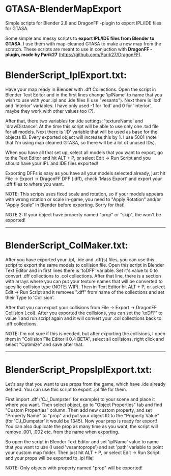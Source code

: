 # GTASA-BlenderMapExport
Simple scripts for Blender 2.8 and DragonFF -plugin to export IPL/IDE files for GTASA.

Some simple and messy scripts to <b>export IPL/IDE files from Blender to GTASA</b>. I use them with map-cleaned GTASA to make a new map from the scratch.
These scripts are meant to use in conjuction with <b>DragonFF -plugin, made by Parik27</b> (https://github.com/Parik27/DragonFF).

# BlenderScript_IplExport.txt:

Have your map ready in Blender with .dff Collections. Open the script in Blender Text Editor and in the first lines change 'iplName' to name that you wish to use with your .ipl and .ide files (I use "vesanto"). Next there is 'lod' and 'interior' variables. I have only used -1 for 'lod' and 0 for 'interior', maybe they work with other values too (?).

After that, there two variables for .ide settings: 'textureName' and 'drawDistance'. At the time this script will be able to use only one .txd file for all models.
Next there is 'ID' variable that will be used as base for the objects ID. Every exported object will increase this by 1. I use 5001 (note that I'm using map cleaned GTASA, so there will be a lot of unused IDs).

When you have all that set up, select all models that you want to export, go to the Text Editor and hit ALT + P, or select Edit -> Run Script and you should have your IPL and IDE files exported!

Exporting DFFs is easy as you have all your models selected already, just hit File -> Export -> DragonFF DFF (.dff), check 'Mass Export' and export your .dff files to where you want.

NOTE: This scripts uses fixed scale and rotation, so if your models appears with wrong rotation or scale in-game, you need to "Apply Rotation" and/or "Apply Scale" in Blender before exporting. Sorry for that!

NOTE 2: If your object have property named "prop" or "skip", the won't be exported!

-------------------------------------------------------------

# BlenderScript_ColMaker.txt:

After you have exported your .ipl, .ide and .dff(s) files, you can use this script to export the same models to collision file. Open this script in Blender Text Editor and in first lines there is 'toDFF' variable. Set it's value to 0 to convert .dff collections to .col collections. After that line, there is a section with arrays where you can put your texture names that will be converted to spesific collision type (NOTE: WIP). Then in Text Editor hit ALT + P, or select Edit -> Run Script and it removes ".dff" from name of the collections and set their Type to 'Collision'.

After that you can export your collisions from File -> Export -> DragonFF Collision (.col). After you exported the collisions, you can set the 'toDFF' to value 1 and run script again and it will convert your .col collections back to .dff collections.

NOTE: I'm not sure if this is needed, but after exporting the collisions, I open them in "Collision File Editor II 0.4 BETA", select all collisions, right click and select "Optimize" and save after that.

-------------------------------------------------------------

# BlenderScript_PropsIplExport.txt:

Let's say that you want to use props from the game, which have .ide already defined. You can use this script to export .ipl file for them.

First import .dff ('CJ_Dumpster' for example) to your scene and place it where you want. Then select object, go to "Object Properties" tab and find "Custom Properties" column. Then add new custom property, and set "Property Name" to "prop" and put your object ID to the "Property Value" (for 'CJ_Dumpster' it would be 1345). Now your prop is ready for export! You can also duplicate the prop as many time as you want, the script will remove .001, .002 etc. from the name when exporting.

So open the script in Blender Text Editor and set 'iplName' value to name that you want to use (I used 'vesantoprops') and set 'path' variable to point your custom map folder. Then just hit ALT + P, or select Edit -> Run Script and your props will be exported to .ipl file!

NOTE: Only objects with property named "prop" will be exported!
